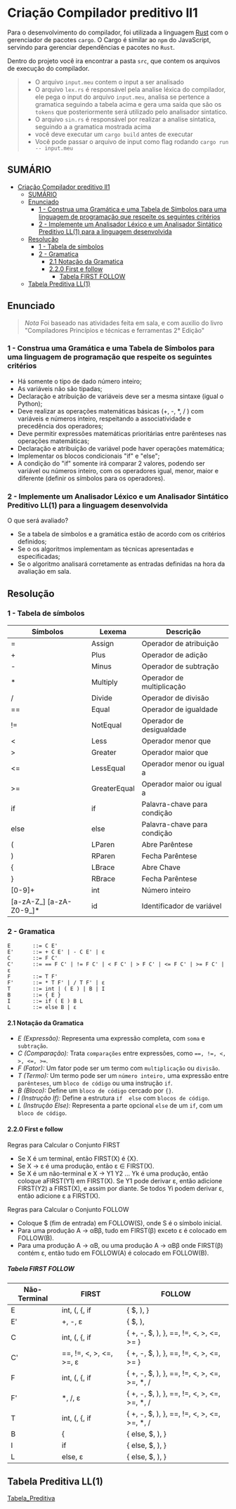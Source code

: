 # Criação Compilador preditivo ll1

Para o desenvolvimento do compilador, foi utilizada a linguagem [Rust](https://www.rust-lang.org/pt-BR) com o gerenciador de pacotes ```cargo```. O Cargo é similar ao ```npm``` do JavaScript, servindo para gerenciar dependências e pacotes no ```Rust```.  

Dentro do projeto você ira encontrar a pasta ```src```, que contem os arquivos de execução do compilador.

> - O arquivo ```input.meu``` contem o input a ser analisado
> - O arquivo ```lex.rs``` é responsável pela analise léxica do compilador, ele pega o input do  arquivo ```input.meu```, analisa se pertence a gramatica seguindo a tabela acima e gera uma saída que são os ```tokens``` que posteriormente será utilizado pelo analisador sintatico.
> - O arquivo ```sin.rs``` é responsável por realizar a analise sintatica, seguindo a a gramatica mostrada acima
> - você deve executar um ```cargo build``` antes de executar
> - Você pode passar o arquivo de input como flag rodando ```cargo run -- input.meu```

## SUMÁRIO

- [Criação Compilador preditivo ll1](#criação-compilador-preditivo-ll1)
  - [SUMÁRIO](#sumário)
  - [Enunciado](#enunciado)
    - [1 - Construa uma Gramática e uma Tabela de Símbolos para uma linguagem de programação que respeite os seguintes critérios](#1---construa-uma-gramática-e-uma-tabela-de-símbolos-para-uma-linguagem-de-programação-que-respeite-os-seguintes-critérios)
    - [2 - Implemente um Analisador Léxico e um Analisador Sintático Preditivo LL(1) para a linguagem desenvolvida](#2---implemente-um-analisador-léxico-e-um-analisador-sintático-preditivo-ll1-para-a-linguagem-desenvolvida)
  - [Resolução](#resolução)
    - [1 - Tabela de símbolos](#1---tabela-de-símbolos)
    - [2 - Gramatica](#2---gramatica)
      - [2.1 Notação da Gramatica](#21-notação-da-gramatica)
      - [2.2.0 First e follow](#220-first-e-follow)
        - [Tabela FIRST FOLLOW](#tabela-first-follow)
  - [Tabela Preditiva LL(1)](#tabela-preditiva-ll1)

## Enunciado

> *Nota*
> Foi baseado nas atividades feita em sala, e com auxilio do livro "Compiladores Princípios e técnicas e ferramentas 2° Edição"

### 1 - Construa uma Gramática e uma Tabela de Símbolos para uma linguagem de programação que respeite os seguintes critérios

- Há somente o tipo de dado número inteiro;
- As variáveis não são tipadas;
- Declaração e atribuição de variáveis deve ser a mesma sintaxe (igual o Python);
- Deve realizar as operações matemáticas básicas (+, -, *, / ) com variáveis e números inteiro, respeitando a associatividade e precedência dos operadores;
- Deve permitir expressões matemáticas prioritárias entre parênteses nas operações matemáticas;
- Declaração e atribuição de variável pode haver operações matemática;
- Implementar os blocos condicionais "if" e "else";
- A condição do "if" somente irá comparar 2 valores, podendo ser variável ou números inteiro, com os operadores igual, menor, maior e diferente (definir os símbolos para os operadores).

### 2 - Implemente um Analisador Léxico e um Analisador Sintático Preditivo LL(1) para a linguagem desenvolvida

O que será avaliado?

- Se a tabela de símbolos e a gramática estão de acordo com os critérios definidos;
- Se o os algoritmos implementam as técnicas apresentadas e especificadas;
- Se o algoritmo analisará corretamente as entradas definidas na hora da avaliação em sala.

## Resolução

### 1 - Tabela de símbolos

| Símbolos | Lexema    | Descrição |
|----------|-----------|-----------|
| =        | Assign    | Operador de atribuição |
| +        | Plus      | Operador de adição |
| -        | Minus     | Operador de subtração |
| *        | Multiply  | Operador de multiplicação |
| /        | Divide    | Operador de divisão |
| ==       | Equal     | Operador de igualdade |
| !=       | NotEqual  | Operador de desigualdade |
| <        | Less      | Operador menor que |
| >        | Greater   | Operador maior que |
| <=       | LessEqual | Operador menor ou igual a |
| >=       | GreaterEqual | Operador maior ou igual a |
| if       | if     | Palavra-chave para condição |
| else     | else   | Palavra-chave para condição |
| (        | LParen | Abre Parêntese  |
| )        | RParen | Fecha Parêntese  |
| {        | LBrace |  Abre Chave |
| }        | RBrace | Fecha Parêntese  |
| [0-9]+   | int | Número inteiro |
| [a-zA-Z_] [a-zA-Z0-9_]* | id | Identificador de variável |

### 2 - Gramatica

```ebnf
E       ::= C E'
E'      ::= + C E' | - C E' | ε
C       ::= F C'
C'      ::= == F C' | != F C' | < F C' | > F C' | <= F C' | >= F C' | ε
F       ::= T F'
F'      ::= * T F' | / T F' | ε
T       ::= int | ( E ) | B | I
B       ::= { E }
I       ::= if ( E ) B L
L       ::= else B | ε
```

#### 2.1 Notação da Gramatica

- *E (Expressão):* Representa uma expressão completa, com ```soma``` e ```subtração```.
- *C (Comparação):* Trata ```comparações``` entre expressões, como ```==, !=, <, >, <=, >=```.
- *F (Fator):* Um fator pode ser um termo com ```multiplicação``` ou ```divisão```.
- *T (Termo):* Um termo pode ser um ```número inteiro,``` uma expressão entre ```parênteses```, um ```bloco de código``` ou uma instrução ```if```.
- *B (Bloco):* Define um ```bloco de código``` cercado por ```{}```.
- *I (Instrução If):* Define a estrutura ```if  else``` com ```blocos de código```.
- *L (Instrução Else):* Representa a parte opcional ```else``` de um ```if```, com um ````bloco de código````.

#### 2.2.0 First e follow

Regras para Calcular o Conjunto FIRST

- Se X é um terminal, então FIRST(X) é {X}.
- Se X → ε é uma produção, então ε ∈ FIRST(X).
- Se X é um não-terminal e X → Y1 Y2 ... Yk é uma produção, então coloque aFIRST(Y1) em FIRST(X). Se Y1 pode derivar ε, então adicione FIRST(Y2) a FIRST(X), e assim por diante. Se todos Yi podem derivar ε, então adicione ε a FIRST(X).

Regras para Calcular o Conjunto FOLLOW

- Coloque $ (fim de entrada) em FOLLOW(S), onde S é o símbolo inicial.
- Para uma produção A → αBβ, tudo em FIRST(β) exceto ε é colocado em FOLLOW(B).
- Para uma produção A → αB, ou uma produção A → αBβ onde FIRST(β) contém ε, então tudo em FOLLOW(A) é colocado em FOLLOW(B).

##### Tabela FIRST FOLLOW

| Não-Terminal | FIRST | FOLLOW |
|--------------|-------|--------|
| E   |    int, (, {, if  | { $, ), }  |
| E'  |    +, -, ε           | { $, ),   |
| C   |    int, (, {, if  | { +, -, $, ), }, ==, !=, <, >, <=, >= } |
| C'  |    ==, !=, <, >, <=, >=, ε  | { +, -, $, ), }, ==, !=, <, >, <=, >= }|
| F   |    int, (, {, if  | { +, -, $, ), }, ==, !=, <, >, <=, >=, *, /  |
| F'  |    *, /, ε  | { +, -, $, ), }, ==, !=, <, >, <=, >=, *, /  |
| T   |    int, (, {, if  | { +, -, $, ), }, ==, !=, <, >, <=, >=, *, /  |
| B   |    {  | { else, $, ), }  |
| I   |    if  | { else, $, ), }  |
| L   |    else, ε  | { else, $, ), }  |

## Tabela Preditiva LL(1)

[Tabela_Preditiva](./src/Tabela_Preditiva.csv)

